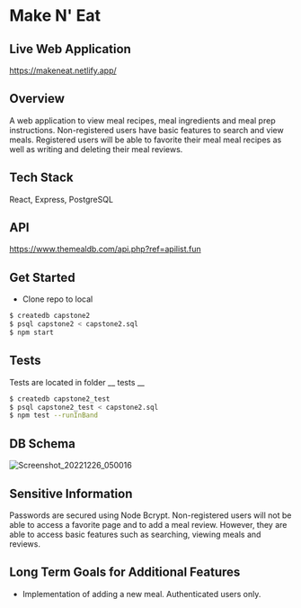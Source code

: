 # Make N' Eat

## Live Web Application
https://makeneat.netlify.app/

## Overview
A web application to view meal recipes, meal ingredients and meal prep instructions. Non-registered users have basic features to search and view meals.
Registered users will be able to favorite their meal meal recipes as well as writing and deleting their meal reviews.

## Tech Stack
React, Express, PostgreSQL

## API
https://www.themealdb.com/api.php?ref=apilist.fun

## Get Started
* Clone repo to local
```bash
$ createdb capstone2
$ psql capstone2 < capstone2.sql
$ npm start
```

## Tests
Tests are located in folder __ tests __
```bash
$ createdb capstone2_test
$ psql capstone2_test < capstone2.sql
$ npm test --runInBand
```

## DB Schema
![Screenshot_20221226_050016](https://user-images.githubusercontent.com/92338813/209587571-27699149-dcea-4444-8c7b-f63c515d1690.png)


## Sensitive Information
Passwords are secured using Node Bcrypt. Non-registered users will not be able to access a favorite page and to add a meal review. However, they are able to access basic features such as searching, viewing meals and reviews.

## Long Term Goals for Additional Features
* Implementation of adding a new meal. Authenticated users only. 
